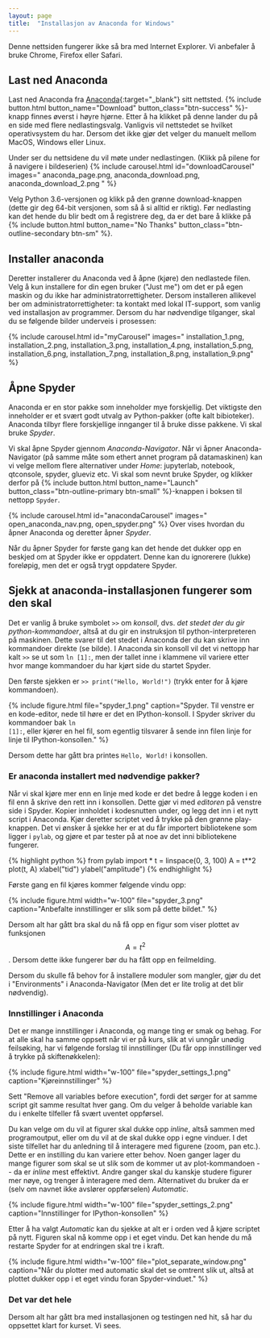 ```yaml
---
layout: page
title:  "Installasjon av Anaconda for Windows"
---
```

Denne nettsiden fungerer ikke så bra med Internet Explorer. Vi anbefaler å bruke Chrome, Firefox eller Safari. 

## Last ned Anaconda 
Last ned Anaconda fra [Anaconda][anaconda]{:target="_blank"} sitt nettsted. {% include button.html button_name="Download" button_class="btn-success" %}-knapp finnes øverst i høyre hjørne. Etter å ha klikket på denne lander du på en side med flere nedlastingsvalg. 
Vanligvis vil nettstedet se hvilket operativsystem du har. Dersom det ikke gjør det velger du manuelt mellom MacOS, Windows eller Linux. 

Under ser du nettsidene du vil møte under nedlastingen. (Klikk på pilene for å navigere i bildeserien)
{% include carousel.html 
id="downloadCarousel"
images="
anaconda_page.png,
anaconda_download.png,
anaconda_download_2.png
" %}

Velg Python 3.6-versjonen og klikk på den grønne download-knappen (dette gir deg 64-bit versjonen, som så å si alltid er riktig). Før nedlasting kan det hende du blir bedt om å registrere deg, da er det bare å klikke på 
{% include button.html button_name="No Thanks" button_class="btn-outline-secondary btn-sm" %}. 

## Installer anaconda
Deretter installerer du Anaconda ved å åpne (kjøre) den nedlastede filen. Velg å kun installere for din egen bruker ("Just me") om det er på egen maskin og du ikke har administratorrettigheter. Dersom installeren allikevel ber om administratorrettigheter: ta kontakt med lokal IT-support, som vanlig ved installasjon av programmer. Dersom du har nødvendige tilganger, skal du se følgende bilder underveis i prosessen: 

{% include carousel.html 
id="myCarousel" 
images="
installation_1.png, 
installation_2.png,
installation_3.png,
installation_4.png,
installation_5.png,
installation_6.png,
installation_7.png,
installation_8.png,
installation_9.png" 
%}

## Åpne Spyder
Anaconda er en stor pakke som inneholder mye forskjellig. Det viktigste den inneholder er et svært godt utvalg av Python-pakker (ofte kalt bibioteker). Anaconda tilbyr flere forskjellige innganger til å bruke disse pakkene. Vi skal bruke *Spyder*.

Vi skal åpne Spyder gjennom *Anaconda-Navigator*. Når vi åpner Anaconda-Navigator (på samme måte som ethert annet program på datamaskinen) kan vi velge mellom flere alternativer under *Home*: jupyterlab, notebook, qtconsole, spyder, glueviz etc. Vi skal som nevnt bruke Spyder, og klikker derfor på {% include button.html button_name="Launch" button_class="btn-outline-primary btn-small" %}-knappen i boksen til nettopp `Spyder`. 

{% include carousel.html 
id="anacondaCarousel"
images="
open_anaconda_nav.png,
open_spyder.png"
%}
Over vises hvordan du åpner Anaconda og deretter åpner *Spyder*. 

Når du åpner Spyder for første gang kan det hende det dukker opp en beskjed om at Spyder ikke er oppdatert. Denne kan du ignorerere (lukke) foreløpig, men det er også trygt oppdatere Spyder. 

## Sjekk at anaconda-installasjonen fungerer som den skal 
Det er vanlig å bruke symbolet `>>` om *konsoll*, dvs. *det stedet der du gir python-kommandoer*, altså at du gir en instruksjon til python-interpreteren på maskinen. Dette svarer til det stedet i Anaconda der du kan skrive inn kommandoer direkte (se bilde). I Anaconda sin konsoll vil det vi nettopp har kalt `>>` se ut som `ln [1]:`, men der tallet inne i klammene vil variere etter hvor mange kommandoer du har kjørt side du startet Spyder. 

Den første sjekken er `>> print("Hello, World!")` (trykk enter for å kjøre kommandoen). 

{% include figure.html file="spyder_1.png" caption="Spyder. Til venstre er en kode-editor, nede til høre er det en IPython-konsoll. I Spyder skriver du kommandoer bak <code class='highlighter rouge'>ln [1]:</code>, eller kjører en hel fil, som egentlig tilsvarer å sende inn filen linje for linje til IPython-konsollen." %}

Dersom dette har gått bra printes `Hello, World!` i konsollen. 


### Er anaconda installert med nødvendige pakker?
Når vi skal kjøre mer enn en linje med kode er det bedre å legge koden i en fil enn å skrive den rett inn i konsollen. Dette gjør vi med *editoren* på venstre side i Spyder. Kopier innholdet i kodesnutten under, og legg det inn i et nytt script i Anaconda. Kjør deretter scriptet ved å trykke på den grønne play-knappen. Det vi ønsker å sjekke her er at du får importert bibliotekene som ligger i `pylab`, og gjøre et par tester på at noe av det inni bibliotekene fungerer. 

{% highlight python %}
from pylab import *
t = linspace(0, 3, 100)
A = t**2
plot(t, A)
xlabel("tid")
ylabel("amplitude")
{% endhighlight %}

Første gang en fil kjøres kommer følgende vindu opp: 

{% include figure.html width="w-100" file="spyder_3.png" caption="Anbefalte innstillinger er slik som på dette bildet." %}

Dersom alt har gått bra skal du nå få opp en figur som viser plottet av funksjonen $$A = t^2$$. Dersom dette ikke fungerer bør du ha fått opp en feilmelding.  

Dersom du skulle få behov for å installere moduler som mangler, gjør du det i "Environments" i Anaconda-Navigator (Men det er lite trolig at det blir nødvendig). 

### Innstillinger i Anaconda
Det er mange innstillinger i Anaconda, og mange ting er smak og behag. For at alle skal ha samme oppsett når vi er på kurs, slik at vi unngår unødig feilsøking, har vi følgende forslag til innstillinger (Du får opp innstillinger ved å trykke på skiftenøkkelen): 

{% include figure.html width="w-100" file="spyder_settings_1.png" caption="Kjøreinnstillinger" %}

Sett "Remove all variables before execution", fordi det sørger for at samme script git samme resultat hver gang. Om du velger å beholde variable kan du i enkelte tilfeller få svært uventet oppførsel.

Du kan velge om du vil at figurer skal dukke opp *inline*, altså sammen med programoutput, eller om du vil at de skal dukke opp i egne vinduer. I det siste tilfellet har du anledning til å interagere med figurene (zoom, pan etc.). Dette er en instilling du kan variere etter behov. Noen ganger lager du mange figurer som skal se ut slik som de kommer ut av plot-kommandoen -- da er *inline* mest effektivt. Andre ganger skal du kanskje studere figurer mer nøye, og trenger å interagere med dem. Alternativet du bruker da er (selv om navnet ikke avslører oppførselen) *Automatic*.

{% include figure.html width="w-100" file="spyder_settings_2.png" caption="Innstillinger for IPython-konsollen" %}

Etter å ha valgt *Automatic* kan du sjekke at alt er i orden ved å kjøre scriptet på nytt. Figuren skal nå komme opp i et eget vindu. Det kan hende du må restarte Spyder for at endringen skal tre i kraft. 

{% include figure.html width="w-100" file="plot_separate_window.png" caption="Når du plotter med automatic skal det se omtrent slik ut, altså at plottet dukker opp i et eget vindu foran Spyder-vinduet." %}

### Det var det hele
Dersom alt har gått bra med installasjonen og testingen ned hit, så har du oppsettet klart for kurset. Vi sees.

[anaconda]: https://www.anaconda.com/
